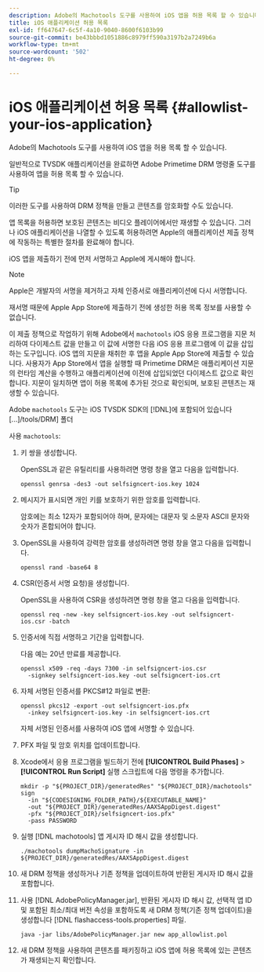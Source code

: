 ```yaml
---
description: Adobe의 Machotools 도구를 사용하여 iOS 앱을 허용 목록 할 수 있습니다.
title: iOS 애플리케이션 허용 목록
exl-id: ff647647-6c5f-4a10-9040-8600f6103b99
source-git-commit: be43bbbd1051886c8979ff590a3197b2a7249b6a
workflow-type: tm+mt
source-wordcount: '502'
ht-degree: 0%

---
```


# iOS 애플리케이션 허용 목록 {#allowlist-your-ios-application}

Adobe의 Machotools 도구를 사용하여 iOS 앱을 허용 목록 할 수 있습니다.

일반적으로 TVSDK 애플리케이션을 완료하면 Adobe Primetime DRM 명령줄 도구를 사용하여 앱을 허용 목록 할 수 있습니다.

>[!TIP]
>
>이러한 도구를 사용하여 DRM 정책을 만들고 콘텐츠를 암호화할 수도 있습니다.

앱 목록을 허용하면 보호된 콘텐츠는 비디오 플레이어에서만 재생할 수 있습니다. 그러나 iOS 애플리케이션을 나열할 수 있도록 허용하려면 Apple의 애플리케이션 제출 정책에 작동하는 특별한 절차를 완료해야 합니다.

iOS 앱을 제출하기 전에 먼저 서명하고 Apple에 게시해야 합니다.

>[!NOTE]
>
>Apple은 개발자의 서명을 제거하고 자체 인증서로 애플리케이션에 다시 서명합니다.

재서명 때문에 Apple App Store에 제출하기 전에 생성한 허용 목록 정보를 사용할 수 없습니다.

이 제출 정책으로 작업하기 위해 Adobe에서 `machotools` iOS 응용 프로그램을 지문 처리하여 다이제스트 값을 만들고 이 값에 서명한 다음 iOS 응용 프로그램에 이 값을 삽입하는 도구입니다. iOS 앱의 지문을 채취한 후 앱을 Apple App Store에 제출할 수 있습니다. 사용자가 App Store에서 앱을 실행할 때 Primetime DRM은 애플리케이션 지문의 런타임 계산을 수행하고 애플리케이션에 이전에 삽입되었던 다이제스트 값으로 확인합니다. 지문이 일치하면 앱이 허용 목록에 추가된 것으로 확인되며, 보호된 콘텐츠는 재생할 수 있습니다.

Adobe `machotools` 도구는 iOS TVSDK SDK의 [!DNL]에 포함되어 있습니다 [...]/tools/DRM] 폴더

사용 `machotools`:

1. 키 쌍을 생성합니다.

   OpenSSL과 같은 유틸리티를 사용하려면 명령 창을 열고 다음을 입력합니다.

   ```shell
   openssl genrsa -des3 -out selfsigncert-ios.key 1024
   ```

1. 메시지가 표시되면 개인 키를 보호하기 위한 암호를 입력합니다.

   암호에는 최소 12자가 포함되어야 하며, 문자에는 대문자 및 소문자 ASCII 문자와 숫자가 혼합되어야 합니다.
1. OpenSSL을 사용하여 강력한 암호를 생성하려면 명령 창을 열고 다음을 입력합니다.

   ```shell
   openssl rand -base64 8
   ```

1. CSR(인증서 서명 요청)을 생성합니다.

   OpenSSL을 사용하여 CSR을 생성하려면 명령 창을 열고 다음을 입력합니다.

   ```shell
   openssl req -new -key selfsigncert-ios.key -out selfsigncert-ios.csr -batch
   ```

1. 인증서에 직접 서명하고 기간을 입력합니다.

   다음 예는 20년 만료를 제공합니다.

   ```shell
   openssl x509 -req -days 7300 -in selfsigncert-ios.csr  
     -signkey selfsigncert-ios.key -out selfsigncert-ios.crt
   ```

1. 자체 서명된 인증서를 PKCS#12 파일로 변환:

   ```shell
   openssl pkcs12 -export -out selfsigncert-ios.pfx  
     -inkey selfsigncert-ios.key -in selfsigncert-ios.crt
   ```

   자체 서명된 인증서를 사용하여 iOS 앱에 서명할 수 있습니다.

1. PFX 파일 및 암호 위치를 업데이트합니다.
1. Xcode에서 응용 프로그램을 빌드하기 전에  **[!UICONTROL Build Phases]** > **[!UICONTROL Run Script]** 실행 스크립트에 다음 명령을 추가합니다.

   ```shell
   mkdir -p "${PROJECT_DIR}/generatedRes" "${PROJECT_DIR}/machotools" sign  
     -in "${CODESIGNING_FOLDER_PATH}/${EXECUTABLE_NAME}"  
     -out "${PROJECT_DIR}/generatedRes/AAXSAppDigest.digest"  
     -pfx "${PROJECT_DIR}/selfsigncert-ios.pfx"  
     -pass PASSWORD
   ```

1. 실행 [!DNL machotools] 앱 게시자 ID 해시 값을 생성합니다.

   ```shell
   ./machotools dumpMachoSignature -in ${PROJECT_DIR}/generatedRes/AAXSAppDigest.digest
   ```

1. 새 DRM 정책을 생성하거나 기존 정책을 업데이트하여 반환된 게시자 ID 해시 값을 포함합니다.
1. 사용 [!DNL AdobePolicyManager.jar], 반환된 게시자 ID 해시 값, 선택적 앱 ID 및 포함된 최소/최대 버전 속성을 포함하도록 새 DRM 정책(기존 정책 업데이트)을 생성합니다 [!DNL flashaccess-tools.properties] 파일.

   ```shell
   java -jar libs/AdobePolicyManager.jar new app_allowlist.pol
   ```

1. 새 DRM 정책을 사용하여 콘텐츠를 패키징하고 iOS 앱에 허용 목록에 있는 콘텐츠가 재생되는지 확인합니다.
